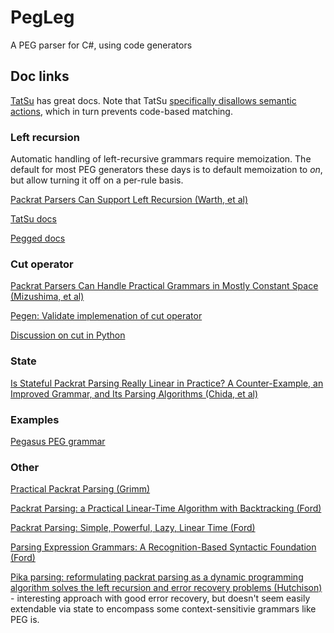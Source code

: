 # PegLeg
A PEG parser for C#, using code generators

## Doc links

[TatSu](https://tatsu.readthedocs.io/en/stable/) has great docs. Note that TatSu [specifically disallows semantic actions](https://tatsu.readthedocs.io/en/stable/semantics.html), which in turn prevents code-based matching.

### Left recursion

Automatic handling of left-recursive grammars require memoization. The default for most PEG generators these days is to default memoization to *on*, but allow turning it off on a per-rule basis.

[Packrat Parsers Can Support Left Recursion (Warth, et al)](http://www.vpri.org/pdf/tr2007002_packrat.pdf)

[TatSu docs](https://tatsu.readthedocs.io/en/stable/syntax.html#left-recursion)

[Pegged docs](https://github.com/PhilippeSigaud/Pegged/wiki/Left-Recursion)

### Cut operator

[Packrat Parsers Can Handle Practical Grammars in Mostly Constant Space (Mizushima, et al)](https://kmizu.github.io/papers/paste513-mizushima.pdf)

[Pegen: Validate implemenation of cut operator](https://github.com/we-like-parsers/pegen_experiments/issues/49)

[Discussion on cut in Python](https://discuss.python.org/t/preparing-for-new-python-parsing/1550/43)

### State

[Is Stateful Packrat Parsing Really Linear in Practice? A Counter-Example, an Improved Grammar, and Its Parsing Algorithms (Chida, et al)](https://dl.acm.org/doi/pdf/10.1145/3377555.3377898)

### Examples

[Pegasus PEG grammar](https://github.com/otac0n/Pegasus/blob/1b094e30e6044ad898d65bb91f59b870b6092ee6/Pegasus/Parser/PegParser.peg)

### Other

[Practical Packrat Parsing (Grimm)](https://www.math.nyu.edu/media/mathfin/publications/TR2004-854.pdf)

[Packrat Parsing: a Practical Linear-Time Algorithm with Backtracking (Ford)](https://pdos.csail.mit.edu/~baford/packrat/thesis/thesis.pdf)

[Packrat Parsing: Simple, Powerful, Lazy, Linear Time (Ford)](https://bford.info/pub/lang/packrat-icfp02.pdf)

[Parsing Expression Grammars: A Recognition-Based Syntactic Foundation (Ford)](https://bford.info/pub/lang/peg.pdf)

[Pika parsing: reformulating packrat parsing as a dynamic programming algorithm solves the left recursion and error recovery problems (Hutchison)](https://arxiv.org/pdf/2005.06444.pdf) - interesting approach with good error recovery, but doesn't seem easily extendable via state to encompass some context-sensitivie grammars like PEG is.
